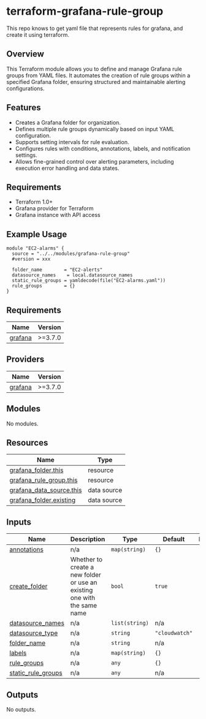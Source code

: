 # terraform-grafana-rule-group
This repo knows to get yaml file that represents rules for grafana, and create it using terraform.

## Overview
This Terraform module allows you to define and manage Grafana rule groups from YAML files. It automates the creation of rule groups within a specified Grafana folder, ensuring structured and maintainable alerting configurations.

## Features
- Creates a Grafana folder for organization.
- Defines multiple rule groups dynamically based on input YAML configuration.
- Supports setting intervals for rule evaluation.
- Configures rules with conditions, annotations, labels, and notification settings.
- Allows fine-grained control over alerting parameters, including execution error handling and data states.

## Requirements
- Terraform 1.0+
- Grafana provider for Terraform
- Grafana instance with API access


## Example Usage

```hcl
module "EC2-alarms" {
  source = "../../modules/grafana-rule-group"
  #version = xxx

  folder_name        = "EC2-alerts"
  datasource_names    = local.datasource_names
  static_rule_groups = yamldecode(file("EC2-alarms.yaml"))
  rule_groups        = {}
}
```

<!-- BEGIN_TF_DOCS -->
## Requirements

| Name | Version |
|------|---------|
| <a name="requirement_grafana"></a> [grafana](#requirement\_grafana) | >=3.7.0 |

## Providers

| Name | Version |
|------|---------|
| <a name="provider_grafana"></a> [grafana](#provider\_grafana) | >=3.7.0 |

## Modules

No modules.

## Resources

| Name | Type |
|------|------|
| [grafana_folder.this](https://registry.terraform.io/providers/grafana/grafana/latest/docs/resources/folder) | resource |
| [grafana_rule_group.this](https://registry.terraform.io/providers/grafana/grafana/latest/docs/resources/rule_group) | resource |
| [grafana_data_source.this](https://registry.terraform.io/providers/grafana/grafana/latest/docs/data-sources/data_source) | data source |
| [grafana_folder.existing](https://registry.terraform.io/providers/grafana/grafana/latest/docs/data-sources/folder) | data source |

## Inputs

| Name | Description | Type | Default | Required |
|------|-------------|------|---------|:--------:|
| <a name="input_annotations"></a> [annotations](#input\_annotations) | n/a | `map(string)` | `{}` | no |
| <a name="input_create_folder"></a> [create\_folder](#input\_create\_folder) | Whether to create a new folder or use an existing one with the same name | `bool` | `true` | no |
| <a name="input_datasource_names"></a> [datasource\_names](#input\_datasource\_names) | n/a | `list(string)` | n/a | yes |
| <a name="input_datasource_type"></a> [datasource\_type](#input\_datasource\_type) | n/a | `string` | `"cloudwatch"` | no |
| <a name="input_folder_name"></a> [folder\_name](#input\_folder\_name) | n/a | `string` | n/a | yes |
| <a name="input_labels"></a> [labels](#input\_labels) | n/a | `map(string)` | `{}` | no |
| <a name="input_rule_groups"></a> [rule\_groups](#input\_rule\_groups) | n/a | `any` | `{}` | no |
| <a name="input_static_rule_groups"></a> [static\_rule\_groups](#input\_static\_rule\_groups) | n/a | `any` | n/a | yes |

## Outputs

No outputs.
<!-- END_TF_DOCS -->